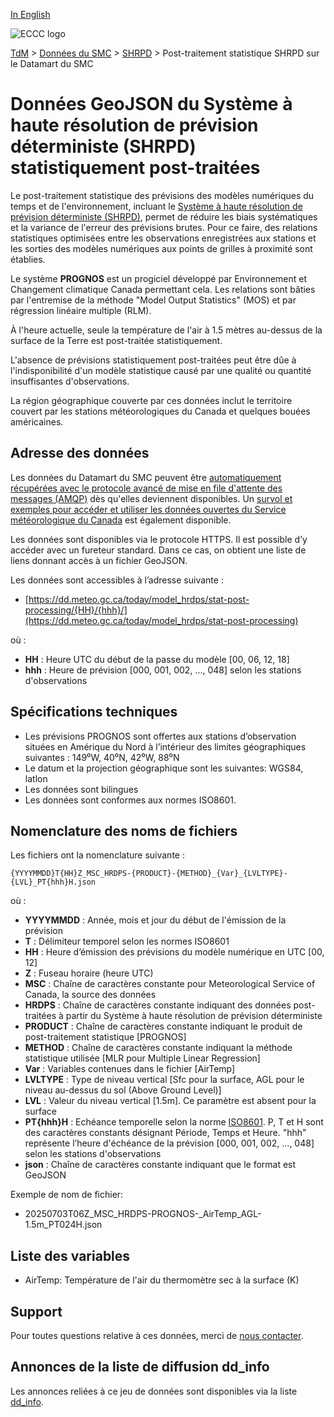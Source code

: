 [In English](readme_hrdps-statpostproc-datamart_en.md)

![ECCC logo](../../img_eccc-logo.png)

[TdM](../../readme_fr.md) > [Données du SMC](../readme_fr.md) > [SHRPD](readme_hrdps_fr.md) > Post-traitement statistique SHRPD sur le Datamart du SMC


# Données GeoJSON du Système à haute résolution de prévision déterministe (SHRPD) statistiquement post-traitées

Le post-traitement statistique des prévisions des modèles numériques du temps et de l'environnement, incluant le [Système à haute résolution de prévision déterministe (SHRPD)](readme_hrdps_fr.md), permet de réduire les biais systématiques et la variance de l'erreur des prévisions brutes. Pour ce faire, des relations statistiques optimisées entre les observations enregistrées aux stations et les sorties des modèles numériques aux points de grilles à proximité sont établies. 

Le système **PROGNOS** est un progiciel développé par Environnement et Changement climatique Canada permettant cela. Les relations sont bâties par l'entremise de la méthode "Model Output Statistics" (MOS) et par régression linéaire multiple (RLM).

À l'heure actuelle, seule la température de l'air à 1.5 mètres au-dessus de la surface de la Terre est post-traitée statistiquement.

L'absence de prévisions statistiquement post-traitées peut être dûe à l'indisponibilité d'un modèle statistique causé par une qualité ou quantité insuffisantes d'observations. 

La région géographique couverte par ces données inclut le territoire couvert par les stations météorologiques du Canada et quelques bouées américaines. 

## Adresse des données 

Les données du Datamart du SMC peuvent être [automatiquement récupérées avec le protocole avancé de mise en file d'attente des messages (AMQP)](../../msc-datamart/amqp_fr.md) dès qu'elles deviennent disponibles. Un [survol et exemples pour accéder et utiliser les données ouvertes du Service météorologique du Canada](../../usage/readme_fr.md) est également disponible.

Les données sont disponibles via le protocole HTTPS. Il est possible d’y accéder avec un fureteur standard. Dans ce cas, on obtient une liste de liens donnant accès à un fichier GeoJSON.

Les données sont accessibles à l’adresse suivante : 

* [https://dd.meteo.gc.ca/today/model_hrdps/stat-post-processing/{HH}/{hhh}/](https://dd.meteo.gc.ca/today/model_hrdps/stat-post-processing)

où :

* __HH__ : Heure UTC du début de la passe du modèle [00, 06, 12, 18]
* __hhh__ : Heure de prévision [000, 001, 002, ..., 048] selon les stations d'observations

## Spécifications techniques

* Les prévisions PROGNOS sont offertes aux stations d’observation situées en Amérique du Nord à l’intérieur des limites géographiques suivantes : 149⁰W, 40⁰N, 42⁰W, 88⁰N
* Le datum et la projection géographique sont les suivantes: WGS84, latlon
* Les données sont bilingues
* Les données sont conformes aux normes ISO8601.

## Nomenclature des noms de fichiers 

Les fichiers ont la nomenclature suivante :

`{YYYYMMDD}T{HH}Z_MSC_HRDPS-{PRODUCT}-{METHOD}_{Var}_{LVLTYPE}-{LVL}_PT{hhh}H.json`

où :

* __YYYYMMDD__ : Année, mois et jour du début de l'émission de la prévision
* __T__ : Délimiteur temporel selon les normes ISO8601
* __HH__ : Heure d’émission des prévisions du modèle numérique en UTC [00, 12]
* __Z__ : Fuseau horaire (heure UTC)
* __MSC__ : Chaîne de caractères constante pour Meteorological Service of Canada, la source des données
* __HRDPS__ : Chaîne de caractères constante indiquant des données post-traitées à partir du Système à haute résolution de prévision déterministe
* __PRODUCT__ : Chaîne de caractères constante indiquant le produit de post-traitement statistique [PROGNOS]
* __METHOD__ : Chaîne de caractères constante indiquant la méthode statistique utilisée [MLR pour Multiple Linear Regression]
* __Var__ : Variables contenues dans le fichier [AirTemp]
* __LVLTYPE__ : Type de niveau vertical [Sfc pour la surface, AGL pour le niveau au-dessus du sol (Above Ground Level)]
* __LVL__ : Valeur du niveau vertical [1.5m]. Ce paramètre est absent pour la surface
* __PT{hhh}H__ : Echéance temporelle selon la norme [ISO8601](https://en.wikipedia.org/wiki/ISO_8601). P, T et H sont des caractères constants désignant Période, Temps et Heure. "hhh" représente l’heure d'échéance de la prévision [000, 001, 002, ..., 048] selon les stations d'observations 
* __json__ : Chaîne de caractères constante indiquant que le format est GeoJSON

Exemple de nom de fichier: 

* 20250703T06Z_MSC_HRDPS-PROGNOS-_AirTemp_AGL-1.5m_PT024H.json

## Liste des variables

* AirTemp: Température de l'air du thermomètre sec à la surface (K)

## Support

Pour toutes questions relative à ces données, merci de [nous contacter](https://meteo.gc.ca/mainmenu/contact_us_f.html).

## Annonces de la liste de diffusion dd_info 

Les annonces reliées à ce jeu de données sont disponibles via la liste [dd_info](https://comm.collab.science.gc.ca/mailman3/postorius/lists/dd_info/).
